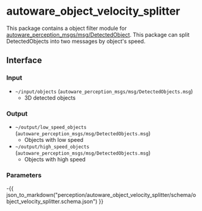 # autoware_object_velocity_splitter

This package contains a object filter module for [autoware_perception_msgs/msg/DetectedObject](https://github.com/autowarefoundation/autoware_msgs/tree/main/autoware_perception_msgs/msg/DetectedObject.idl).
This package can split DetectedObjects into two messages by object's speed.

## Interface

### Input

- `~/input/objects` (`autoware_perception_msgs/msg/DetectedObjects.msg`)
  - 3D detected objects

### Output

- `~/output/low_speed_objects` (`autoware_perception_msgs/msg/DetectedObjects.msg`)
  - Objects with low speed
- `~/output/high_speed_objects` (`autoware_perception_msgs/msg/DetectedObjects.msg`)
  - Objects with high speed

### Parameters

-{{ json_to_markdown("perception/autoware_object_velocity_splitter/schema/object_velocity_splitter.schema.json") }}
